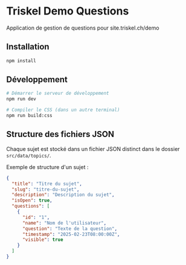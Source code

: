 # Triskel Demo Questions

Application de gestion de questions pour site.triskel.ch/demo

## Installation

```bash
npm install
```

## Développement

```bash
# Démarrer le serveur de développement
npm run dev

# Compiler le CSS (dans un autre terminal)
npm run build:css
```

## Structure des fichiers JSON

Chaque sujet est stocké dans un fichier JSON distinct dans le dossier `src/data/topics/`.

Exemple de structure d'un sujet :

```json
{
  "title": "Titre du sujet",
  "slug": "titre-du-sujet",
  "description": "Description du sujet",
  "isOpen": true,
  "questions": [
    {
      "id": "1",
      "name": "Nom de l'utilisateur",
      "question": "Texte de la question",
      "timestamp": "2025-02-23T08:00:00Z",
      "visible": true
    }
  ]
}
```